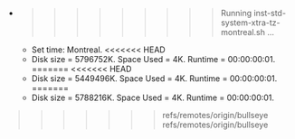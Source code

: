 * >>>>>>>>> Running inst-std-system-xtra-tz-montreal.sh ...
  * Set time: Montreal.
<<<<<<< HEAD
  * Disk size = 5796752K. Space Used = 4K. Runtime = 00:00:00:01.
=======
<<<<<<< HEAD
  * Disk size = 5449496K. Space Used = 4K. Runtime = 00:00:00:01.
=======
  * Disk size = 5788216K. Space Used = 4K. Runtime = 00:00:00:01.
>>>>>>> refs/remotes/origin/bullseye
>>>>>>> refs/remotes/origin/bullseye
